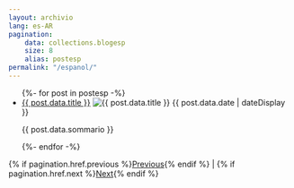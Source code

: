 ```yaml
---
layout: archivio
lang: es-AR
pagination: 
    data: collections.blogesp
    size: 8
    alias: postesp
permalink: "/espanol/"
---
```

<main class="tdbc-container">
  <div class="tdbc-section">
    <ul class="tdbc-column-container">
      {%- for post in postesp -%}
      <li class="tdbc-card">
        <div class="tdbc-card__content">
          <a href="{{ post.url }}" class="tdbc-card__title">{{ post.data.title }}</a>
          <img :first-child src="{{ post.data.immagine}}" alt="{{ post.data.title }}"></img>
          <time>{{ post.data.date | dateDisplay }}</time>
          <p>{{ post.data.sommario }}</p>
        </div>
      </li>
      {%- endfor -%}
    </ul>
  </div>
  <div id="avanti-indietro">
    {% if pagination.href.previous %}<a href="{{ pagination.href.previous }}">Previous</a>{% endif %} | 
    {% if pagination.href.next %}<a href="{{ pagination.href.next }}">Next</a>{% endif %}
   </div>
</main>

